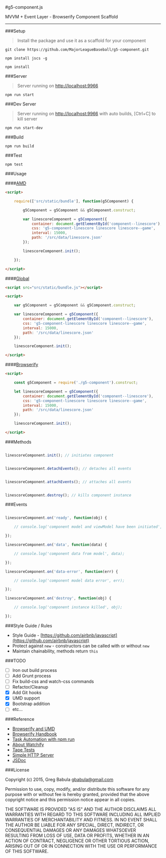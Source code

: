 #g5-component.js

MVVM + Event Layer - Browserify Component Scaffold

---

###Setup

> Install the package and use it as a scaffold for your component

```
git clone https://github.com/MajorLeagueBaseball/g5-component.git
```

```
npm install jscs -g
```

```
npm install
```

###Server

> Server running on [http://localhost:9966](http://localhost:9966)

```
npm run start
```

###Dev Server

> Server running on [http://localhost:9966](http://localhost:9966) with auto builds, [Ctrl+C] to kill server

```
npm run start-dev
```

###Build

```
npm run build
```

###Test

```
npm test
```

###Usage

####[AMD](https://github.com/MajorLeagueBaseball/g5-component/blob/master/example/index-amd.html)

```html
<script>

    require(['src/static/bundle'], function(g5Component) {

        g5Component = g5Component && g5Component.construct;

        var linescoreComponent = g5Component({
            container: document.getElementById('component--linescore'),
            css: 'g5-component-linescore linescore linescore--game',
            interval: 15000,
            path: '/src/data/linescore.json'
        });

        linescoreComponent.init();

    });

</script>
```

####[Global](https://github.com/MajorLeagueBaseball/g5-component/blob/master/example/index-global.html)

```html
<script src="src/static/bundle.js"></script>

<script>

    var g5Component = g5Component && g5Component.construct;

    var linescoreComponent = g5Component({
        container: document.getElementById('component--linescore'),
        css: 'g5-component-linescore linescore linescore--game',
        interval: 15000,
        path: '/src/data/linescore.json'
    });

    linescoreComponent.init();

</script>
```

####[Browserify](https://github.com/MajorLeagueBaseball/g5-component/blob/master/src/scripts/index.js)

```html
<script>

    const g5Component = require('./g5-component').construct;

    let linescoreComponent = g5Component({
        container: document.getElementById('component--linescore'),
        css: 'g5-component-linescore linescore linescore--game',
        interval: 15000,
        path: '/src/data/linescore.json'
    });

    linescoreComponent.init();

</script>
```

###Methods

```js

linescoreComponent.init(); // initiates component
```

```js

linescoreComponent.detachEvents(); // detaches all events
```

```js

linescoreComponent.attachEvents(); // attaches all events
```

```js

linescoreComponent.destroy(); // kills component instance
```

###Events

```js

linescoreComponent.on('ready', function(obj) {

    // console.log('component model and viewModel have been initiated', obj);

});

linescoreComponent.on('data', function(data) {

    // console.log('component data from model', data);

});

linescoreComponent.on('data-error', function(err) {

    // console.log('component model data error', err);

});

linescoreComponent.on('destroy', function(obj) {

    // console.log('component instance killed', obj);

});
```

###Style Guide / Rules

* Style Guide - [https://github.com/airbnb/javascript](https://github.com/airbnb/javascript)
* Protect against `new` - constructors can be called with or without `new`
* Maintain chainability, methods return `this`

###TODO

- [ ] Iron out build process
- [ ] Add Grunt process
- [ ] Fix build-css and watch-css commands
- [ ] Refactor/Cleanup
- [x] Add Git hooks
- [x] UMD support
- [x] Bootstrap addition
- [ ] etc...

###Reference

* [Browserify and UMD](http://dontkry.com/posts/code/browserify-and-the-universal-module-definition.html)
* [Browserify Handbook](https://github.com/substack/browserify-handbook)
* [Task Automation with npm run](http://substack.net/task_automation_with_npm_run)
* [About Watchify](https://github.com/substack/watchify)
* [Tape Tests](https://github.com/substack/tape)
* [Simple HTTP Server](https://docs.python.org/2/library/simplehttpserver.html)
* [JSDoc](http://usejsdoc.org/)

###License

Copyright (c) 2015, Greg Babula <gbabula@gmail.com>

Permission to use, copy, modify, and/or distribute this software for any purpose with or without fee is hereby granted, provided that the above copyright notice and this permission notice appear in all copies.

THE SOFTWARE IS PROVIDED "AS IS" AND THE AUTHOR DISCLAIMS ALL WARRANTIES WITH REGARD TO THIS SOFTWARE INCLUDING ALL IMPLIED WARRANTIES OF MERCHANTABILITY AND FITNESS. IN NO EVENT SHALL THE AUTHOR BE LIABLE FOR ANY SPECIAL, DIRECT, INDIRECT, OR CONSEQUENTIAL DAMAGES OR ANY DAMAGES WHATSOEVER RESULTING FROM LOSS OF USE, DATA OR PROFITS, WHETHER IN AN ACTION OF CONTRACT, NEGLIGENCE OR OTHER TORTIOUS ACTION, ARISING OUT OF OR IN CONNECTION WITH THE USE OR PERFORMANCE OF THIS SOFTWARE.
